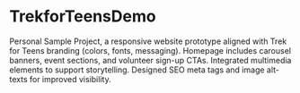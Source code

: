 # TrekforTeensDemo
Personal Sample Project,  a responsive website prototype aligned with Trek for Teens branding (colors, fonts, messaging).  Homepage includes carousel banners, event sections, and volunteer sign-up CTAs.  Integrated multimedia elements to support storytelling.  Designed SEO meta tags and image alt-texts for improved visibility.
